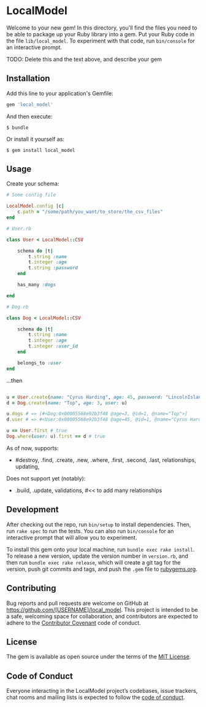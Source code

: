 # LocalModel

Welcome to your new gem! In this directory, you'll find the files you need to be able to package up your Ruby library into a gem. Put your Ruby code in the file `lib/local_model`. To experiment with that code, run `bin/console` for an interactive prompt.

TODO: Delete this and the text above, and describe your gem

## Installation

Add this line to your application's Gemfile:

```ruby
gem 'local_model'
```

And then execute:

    $ bundle

Or install it yourself as:

    $ gem install local_model

## Usage

Create your schema:

```rb
# Some config file

LocalModel.config |c|
    c.path = "/some/path/you_want/to_store/the_csv_files"
end
```

```rb
# User.rb

class User < LocalModel::CSV

    schema do |t|
        t.string :name
        t.integer :age
        t.string :password
    end 

    has_many :dogs

end
```
```rb
# Dog.rb

class Dog < LocalModel::CSV

    schema do |t|
        t.string :name
        t.integer :age
        t.integer :user_id
    end

    belongs_to :user
end

```

...then

```rb

u = User.create(name: "Cyrus Harding", age: 45, password: "LincolnIsland")
d = Dog.create(name: "Top", age: 3, user: u)

u.dogs # => [#<Dog:0x00005568e92b3f48 @age=3, @id=1, @name="Top">]
d.user # => #<User:0x00005568e92b3f48 @age=45, @id=1, @name="Cyrus Harding", @password="LincolnIsland">

u == User.first # true
Dog.where(user: u).first == d # true

```
As of now, supports:
- #destroy, .find, .create, .new, .where, .first, .second, .last, relationships, updating,

Does not support yet (notably): 
- .build, .update, validations, #<< to add many relationships 

## Development

After checking out the repo, run `bin/setup` to install dependencies. Then, run `rake spec` to run the tests. You can also run `bin/console` for an interactive prompt that will allow you to experiment.

To install this gem onto your local machine, run `bundle exec rake install`. To release a new version, update the version number in `version.rb`, and then run `bundle exec rake release`, which will create a git tag for the version, push git commits and tags, and push the `.gem` file to [rubygems.org](https://rubygems.org).

## Contributing

Bug reports and pull requests are welcome on GitHub at https://github.com/[USERNAME]/local_model. This project is intended to be a safe, welcoming space for collaboration, and contributors are expected to adhere to the [Contributor Covenant](http://contributor-covenant.org) code of conduct.

## License

The gem is available as open source under the terms of the [MIT License](https://opensource.org/licenses/MIT).

## Code of Conduct

Everyone interacting in the LocalModel project’s codebases, issue trackers, chat rooms and mailing lists is expected to follow the [code of conduct](https://github.com/[USERNAME]/local_model/blob/master/CODE_OF_CONDUCT.md).
